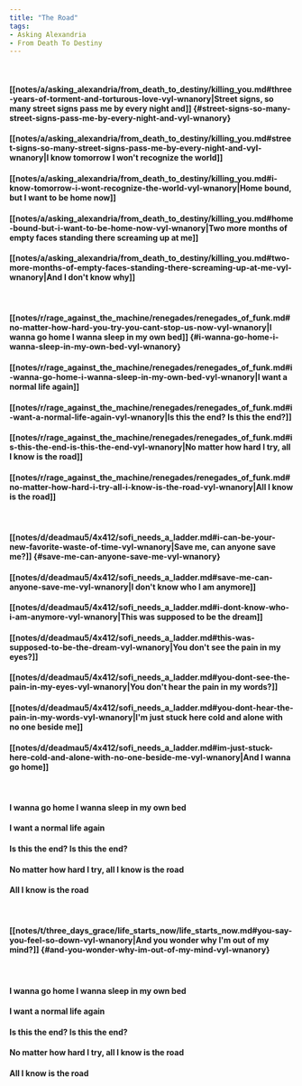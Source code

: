 ```yaml
---
title: "The Road"
tags:
- Asking Alexandria
- From Death To Destiny
---
```

&nbsp;
#### [[notes/a/asking_alexandria/from_death_to_destiny/killing_you.md#three-years-of-torment-and-torturous-love-vyl-wnanory|Street signs, so many street signs pass me by every night and]] {#street-signs-so-many-street-signs-pass-me-by-every-night-and-vyl-wnanory}
#### [[notes/a/asking_alexandria/from_death_to_destiny/killing_you.md#street-signs-so-many-street-signs-pass-me-by-every-night-and-vyl-wnanory|I know tomorrow I won't recognize the world]]
#### [[notes/a/asking_alexandria/from_death_to_destiny/killing_you.md#i-know-tomorrow-i-wont-recognize-the-world-vyl-wnanory|Home bound, but I want to be home now]]
#### [[notes/a/asking_alexandria/from_death_to_destiny/killing_you.md#home-bound-but-i-want-to-be-home-now-vyl-wnanory|Two more months of empty faces standing there screaming up at me]]
#### [[notes/a/asking_alexandria/from_death_to_destiny/killing_you.md#two-more-months-of-empty-faces-standing-there-screaming-up-at-me-vyl-wnanory|And I don't know why]]
&nbsp;
#### [[notes/r/rage_against_the_machine/renegades/renegades_of_funk.md#no-matter-how-hard-you-try-you-cant-stop-us-now-vyl-wnanory|I wanna go home I wanna sleep in my own bed]] {#i-wanna-go-home-i-wanna-sleep-in-my-own-bed-vyl-wnanory}
#### [[notes/r/rage_against_the_machine/renegades/renegades_of_funk.md#i-wanna-go-home-i-wanna-sleep-in-my-own-bed-vyl-wnanory|I want a normal life again]]
#### [[notes/r/rage_against_the_machine/renegades/renegades_of_funk.md#i-want-a-normal-life-again-vyl-wnanory|Is this the end? Is this the end?]]
#### [[notes/r/rage_against_the_machine/renegades/renegades_of_funk.md#is-this-the-end-is-this-the-end-vyl-wnanory|No matter how hard I try, all I know is the road]]
#### [[notes/r/rage_against_the_machine/renegades/renegades_of_funk.md#no-matter-how-hard-i-try-all-i-know-is-the-road-vyl-wnanory|All I know is the road]]
&nbsp;
#### [[notes/d/deadmau5/4x412/sofi_needs_a_ladder.md#i-can-be-your-new-favorite-waste-of-time-vyl-wnanory|Save me, can anyone save me?]] {#save-me-can-anyone-save-me-vyl-wnanory}
#### [[notes/d/deadmau5/4x412/sofi_needs_a_ladder.md#save-me-can-anyone-save-me-vyl-wnanory|I don't know who I am anymore]]
#### [[notes/d/deadmau5/4x412/sofi_needs_a_ladder.md#i-dont-know-who-i-am-anymore-vyl-wnanory|This was supposed to be the dream]]
#### [[notes/d/deadmau5/4x412/sofi_needs_a_ladder.md#this-was-supposed-to-be-the-dream-vyl-wnanory|You don't see the pain in my eyes?]]
#### [[notes/d/deadmau5/4x412/sofi_needs_a_ladder.md#you-dont-see-the-pain-in-my-eyes-vyl-wnanory|You don't hear the pain in my words?]]
#### [[notes/d/deadmau5/4x412/sofi_needs_a_ladder.md#you-dont-hear-the-pain-in-my-words-vyl-wnanory|I'm just stuck here cold and alone with no one beside me]]
#### [[notes/d/deadmau5/4x412/sofi_needs_a_ladder.md#im-just-stuck-here-cold-and-alone-with-no-one-beside-me-vyl-wnanory|And I wanna go home]]
&nbsp;
#### I wanna go home I wanna sleep in my own bed
#### I want a normal life again
#### Is this the end? Is this the end?
#### No matter how hard I try, all I know is the road
#### All I know is the road
&nbsp;
#### [[notes/t/three_days_grace/life_starts_now/life_starts_now.md#you-say-you-feel-so-down-vyl-wnanory|And you wonder why I'm out of my mind?]] {#and-you-wonder-why-im-out-of-my-mind-vyl-wnanory}
&nbsp;
#### I wanna go home I wanna sleep in my own bed
#### I want a normal life again
#### Is this the end? Is this the end?
#### No matter how hard I try, all I know is the road
#### All I know is the road

